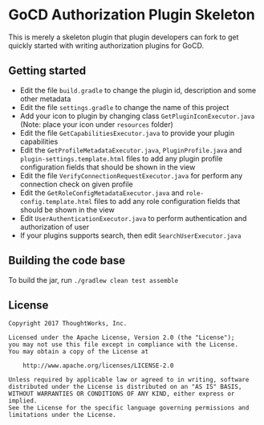 # GoCD Authorization Plugin Skeleton

This is merely a skeleton plugin that plugin developers can fork to get quickly started with writing authorization plugins for GoCD.

## Getting started

* Edit the file `build.gradle` to change the plugin id, description and some other metadata
* Edit the file `settings.gradle` to change the name of this project
* Add your icon to plugin by changing class `GetPluginIconExecutor.java` (Note: place your icon under `resources` folder)
* Edit the file `GetCapabilitiesExecutor.java` to provide your plugin capabilities
* Edit the `GetProfileMetadataExecutor.java`, `PluginProfile.java` and `plugin-settings.template.html` files to add any plugin profile configuration fields that should be shown in the view
* Edit the file `VerifyConnectionRequestExecutor.java` for perform any connection check on given profile
* Edit the `GetRoleConfigMetadataExecutor.java` and `role-config.template.html` files to add any role configuration fields that should be shown in the view
* Edit `UserAuthenticationExecutor.java` to perform authentication and authorization of user
* If your plugins supports search, then edit `SearchUserExecutor.java`

## Building the code base

To build the jar, run `./gradlew clean test assemble`

## License

```plain
Copyright 2017 ThoughtWorks, Inc.

Licensed under the Apache License, Version 2.0 (the "License");
you may not use this file except in compliance with the License.
You may obtain a copy of the License at

    http://www.apache.org/licenses/LICENSE-2.0

Unless required by applicable law or agreed to in writing, software
distributed under the License is distributed on an "AS IS" BASIS,
WITHOUT WARRANTIES OR CONDITIONS OF ANY KIND, either express or implied.
See the License for the specific language governing permissions and
limitations under the License.
```